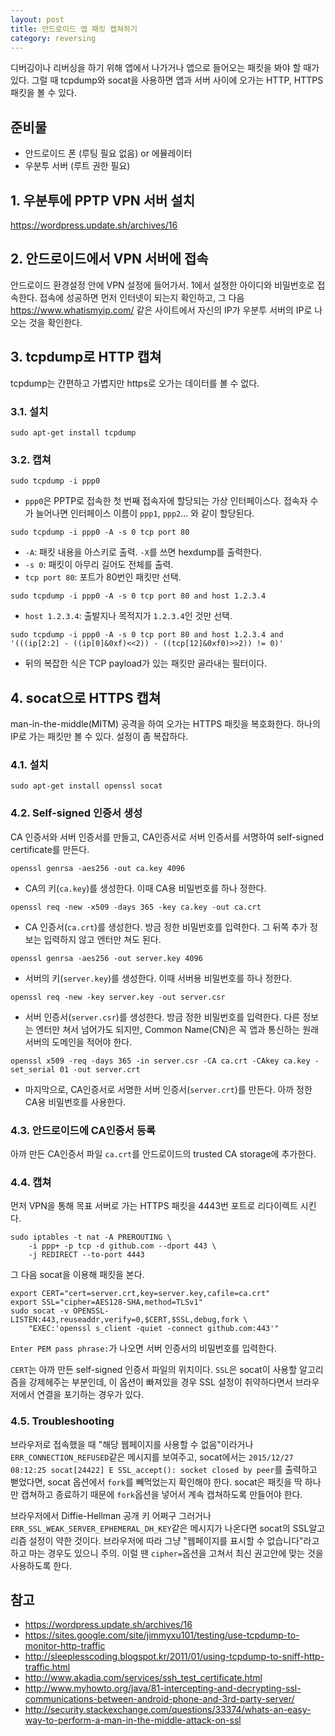 ```yaml
---
layout: post
title: 안드로이드 앱 패킷 캡쳐하기
category: reversing
---
```


디버깅이나 리버싱을 하기 위해 앱에서 나가거나 앱으로 들어오는 패킷을 봐야 할 때가 있다. 그럴 때 tcpdump와 socat을 사용하면 앱과 서버 사이에 오가는 HTTP, HTTPS 패킷을 볼 수 있다.

## 준비물

- 안드로이드 폰 (루팅 필요 없음) or 에뮬레이터
- 우분투 서버 (루트 권한 필요)

## 1. 우분투에 PPTP VPN 서버 설치

<https://wordpress.update.sh/archives/16>


## 2. 안드로이드에서 VPN 서버에 접속

안드로이드 환경설정 안에 VPN 설정에 들어가서. 1에서 설정한 아이디와 비밀번호로 접속한다. 접속에 성공하면 먼저 인터넷이 되는지 확인하고, 그 다음 <https://www.whatismyip.com/> 같은 사이트에서 자신의 IP가 우분투 서버의 IP로 나오는 것을 확인한다.


## 3. tcpdump로 HTTP 캡쳐

tcpdump는 간편하고 가볍지만 https로 오가는 데이터를 볼 수 없다.

### 3.1. 설치

```
sudo apt-get install tcpdump
```

### 3.2. 캡쳐

```
sudo tcpdump -i ppp0
```

* `ppp0`은 PPTP로 접속한 첫 번째 접속자에 할당되는 가상 인터페이스다. 접속자 수가 늘어나면 인터페이스 이름이 `ppp1`, `ppp2`... 와 같이 할당된다.

```
sudo tcpdump -i ppp0 -A -s 0 tcp port 80
```

* `-A`: 패킷 내용을 아스키로 출력. `-X`를 쓰면 hexdump를 출력한다.
* `-s 0`: 패킷이 아무리 길어도 전체를 출력.
* `tcp port 80`: 포트가 80번인 패킷만 선택.

```
sudo tcpdump -i ppp0 -A -s 0 tcp port 80 and host 1.2.3.4
```

* `host 1.2.3.4`: 출발지나 목적지가 `1.2.3.4`인 것만 선택.

```
sudo tcpdump -i ppp0 -A -s 0 tcp port 80 and host 1.2.3.4 and '(((ip[2:2] - ((ip[0]&0xf)<<2)) - ((tcp[12]&0xf0)>>2)) != 0)'
```

* 뒤의 복잡한 식은 TCP payload가 있는 패킷만 골라내는 필터이다.


## 4. socat으로 HTTPS 캡쳐

man-in-the-middle(MITM) 공격을 하여 오가는 HTTPS 패킷을 복호화한다. 하나의 IP로 가는 패킷만 볼 수 있다. 설정이 좀 복잡하다.

### 4.1. 설치

```
sudo apt-get install openssl socat
```

### 4.2. Self-signed 인증서 생성

CA 인증서와 서버 인증서를 만들고, CA인증서로 서버 인증서를 서명하여 self-signed certificate를 만든다.

```
openssl genrsa -aes256 -out ca.key 4096
```

* CA의 키(`ca.key`)를 생성한다. 이때 CA용 비밀번호를 하나 정한다.

```
openssl req -new -x509 -days 365 -key ca.key -out ca.crt
```

* CA 인증서(`ca.crt`)를 생성한다. 방금 정한 비밀번호를 입력한다. 그 뒤쪽 추가 정보는 입력하지 않고 엔터만 쳐도 된다.

```
openssl genrsa -aes256 -out server.key 4096
```

* 서버의 키(`server.key`)를 생성한다. 이때 서버용 비밀번호를 하나 정한다.

```
openssl req -new -key server.key -out server.csr
```

* 서버 인증서(`server.csr`)를 생성한다. 방금 정한 비밀번호를 입력한다. 다른 정보는 엔터만 쳐서 넘어가도 되지만, Common Name(CN)은 꼭 앱과 통신하는 원래 서버의 도메인을 적어야 한다.

```
openssl x509 -req -days 365 -in server.csr -CA ca.crt -CAkey ca.key -set_serial 01 -out server.crt
```

* 마지막으로, CA인증서로 서명한 서버 인증서(`server.crt`)를 만든다. 아까 정한 CA용 비밀번호를 사용한다.

### 4.3. 안드로이드에 CA인증서 등록

아까 만든 CA인증서 파일 `ca.crt`를 안드로이드의 trusted CA storage에 추가한다.

### 4.4. 캡쳐

먼저 VPN을 통해 목표 서버로 가는 HTTPS 패킷을 4443번 포트로 리다이렉트 시킨다.

```
sudo iptables -t nat -A PREROUTING \
    -i ppp+ -p tcp -d github.com --dport 443 \
    -j REDIRECT --to-port 4443
```

그 다음 socat을 이용해 패킷을 본다.

```
export CERT="cert=server.crt,key=server.key,cafile=ca.crt"
export SSL="cipher=AES128-SHA,method=TLSv1"
sudo socat -v OPENSSL-LISTEN:443,reuseaddr,verify=0,$CERT,$SSL,debug,fork \
    "EXEC:'openssl s_client -quiet -connect github.com:443'"
```

`Enter PEM pass phrase:`가 나오면 서버 인증서의 비밀번호를 입력한다.

`CERT`는 아까 만든 self-signed 인증서 파일의 위치이다. `SSL`은 socat이 사용할 알고리즘을 강제헤주는 부분인데, 이 옵션이 빠져있을 경우 SSL 설정이 취약하다면서 브라우저에서 연결을 포기하는 경우가 있다.

### 4.5. Troubleshooting

브라우저로 접속했을 때 "해당 웹페이지를 사용할 수 없음"이라거나 `ERR_CONNECTION_REFUSED`같은 메시지를 보여주고, socat에서는 `2015/12/27 08:12:25 socat[24422] E SSL_accept(): socket closed by peer`를 출력하고 뻗었다면, socat 옵션에서 `fork`를 빼먹었는지 확인해야 한다. socat은 패킷을 딱 하나만 캡쳐하고 종료하기 때문에 `fork`옵션을 넣어서 계속 캡쳐하도록 만들어야 한다.

브라우저에서 Diffie-Hellman 공개 키 어쩌구 그러거나 `ERR_SSL_WEAK_SERVER_EPHEMERAL_DH_KEY`같은 메시지가 나온다면 socat의 SSL알고리즘 설정이 약한 것이다. 브라우저에 따라 그냥 "웹페이지를 표시할 수 없습니다"라고 하고 마는 경우도 있으니 주의. 이럴 땐 `cipher=`옵션을 고쳐서 최신 권고안에 맞는 것을 사용하도록 한다.

## 참고

- <https://wordpress.update.sh/archives/16>
- <https://sites.google.com/site/jimmyxu101/testing/use-tcpdump-to-monitor-http-traffic>
- <http://sleeplesscoding.blogspot.kr/2011/01/using-tcpdump-to-sniff-http-traffic.html>
- <http://www.akadia.com/services/ssh_test_certificate.html>
- <http://www.myhowto.org/java/81-intercepting-and-decrypting-ssl-communications-between-android-phone-and-3rd-party-server/>
- <http://security.stackexchange.com/questions/33374/whats-an-easy-way-to-perform-a-man-in-the-middle-attack-on-ssl>

